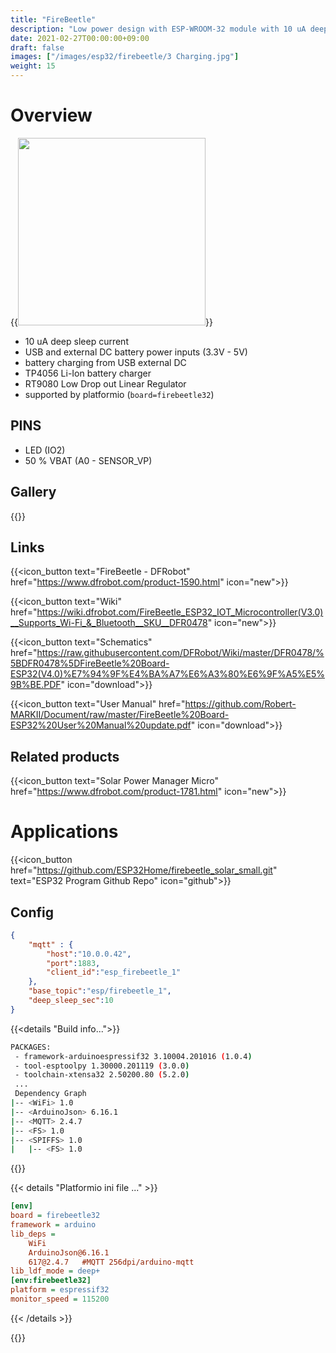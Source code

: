 ```yaml
---
title: "FireBeetle"
description: "Low power design with ESP-WROOM-32 module with 10 uA deep sleep"
date: 2021-02-27T00:00:00+09:00
draft: false
images: ["/images/esp32/firebeetle/3 Charging.jpg"]
weight: 15
---
```

# Overview
{{<image src="/images/esp32/firebeetle_board.png" width="300" >}}

* 10 uA deep sleep current
* USB and external DC battery power inputs (3.3V - 5V)
* battery charging from USB external DC
* TP4056 Li-Ion battery charger
* RT9080 Low Drop out Linear Regulator
* supported by platformio (`board=firebeetle32`)

## PINS
* LED (IO2)
* 50 % VBAT (A0 - SENSOR_VP)

## Gallery

{{<gallery dir="/images/esp32/firebeetle/" />}}

## Links
{{<icon_button text="FireBeetle - DFRobot" href="https://www.dfrobot.com/product-1590.html" icon="new">}}

{{<icon_button text="Wiki" href="https://wiki.dfrobot.com/FireBeetle_ESP32_IOT_Microcontroller(V3.0)__Supports_Wi-Fi_&_Bluetooth__SKU__DFR0478" icon="new">}}

{{<icon_button text="Schematics" href="https://raw.githubusercontent.com/DFRobot/Wiki/master/DFR0478/%5BDFR0478%5DFireBeetle%20Board-ESP32(V4.0)%E7%94%9F%E4%BA%A7%E6%A3%80%E6%9F%A5%E5%9B%BE.PDF" icon="download">}}

{{<icon_button text="User Manual" href="https://github.com/Robert-MARKII/Document/raw/master/FireBeetle%20Board-ESP32%20User%20Manual%20update.pdf" icon="download">}}

## Related products


{{<icon_button text="Solar Power Manager Micro" href="https://www.dfrobot.com/product-1781.html" icon="new">}}

# Applications

{{<icon_button href="https://github.com/ESP32Home/firebeetle_solar_small.git" text="ESP32 Program Github Repo" icon="github">}}

## Config
```json
{
    "mqtt" : {
        "host":"10.0.0.42",
        "port":1883,
        "client_id":"esp_firebeetle_1"
    },
    "base_topic":"esp/firebeetle_1",
    "deep_sleep_sec":10
}
```

{{<details "Build info...">}}
```bash
PACKAGES:
 - framework-arduinoespressif32 3.10004.201016 (1.0.4)
 - tool-esptoolpy 1.30000.201119 (3.0.0)
 - toolchain-xtensa32 2.50200.80 (5.2.0)
 ...
 Dependency Graph
|-- <WiFi> 1.0
|-- <ArduinoJson> 6.16.1
|-- <MQTT> 2.4.7        
|-- <FS> 1.0
|-- <SPIFFS> 1.0        
|   |-- <FS> 1.0   
```
{{</details>}}

{{< details "Platformio ini file ..." >}}
```ini
[env]
board = firebeetle32
framework = arduino
lib_deps =
    WiFi
    ArduinoJson@6.16.1
    617@2.4.7   #MQTT 256dpi/arduino-mqtt
lib_ldf_mode = deep+
[env:firebeetle32]
platform = espressif32
monitor_speed = 115200
```
{{< /details >}}

{{<gallery dir="/images/esp32/firebeetle/" />}}

